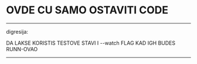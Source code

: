 # OVDE CU SAMO OSTAVITI CODE

******

digresija:

DA LAKSE KORISTIS TESTOVE STAVI I --watch FLAG KAD IGH BUDES RUNN-OVAO

******
